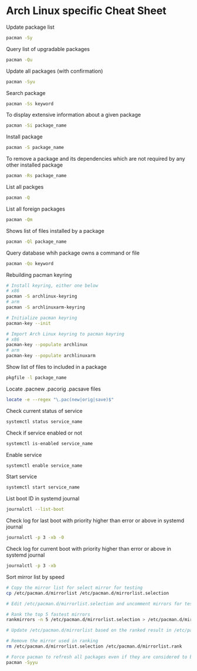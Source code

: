 # Arch Linux specific Cheat Sheet

Update package list

```sh
pacman -Sy
```

Query list of upgradable packages

```sh
pacman -Qu
```

Update all packages (with confirmation)

```sh
pacman -Syu
```

Search package

```sh
pacman -Ss keyword
```

To display extensive information about a given package

```sh
pacman -Si package_name
```

Install package

```sh
pacman -S package_name
```

To remove a package and its dependencies which are not required by any other installed package

```sh
pacman -Rs package_name
```

List all packges

```sh
pacman -Q
```

List all foreign packages

```sh
pacman -Qm
```

Shows list of files installed by a package

```sh
pacman -Ql package_name
```

Query database whih package owns a command or file

```sh
pacman -Qo keyword
```

Rebuilding pacman keyring

```sh
# Install keyring, either one below
# x86
pacman -S archlinux-keyring
# arm
pacman -S archlinuxarm-keyring

# Initialize pacman keyring
pacman-key --init

# Import Arch Linux keyring to pacman keyring
# x86
pacman-key --populate archlinux
# arm
pacman-key --populate archlinuxarm
```


Show list of files to included in a package

```sh
pkgfile -l package_name
```

Locate .pacnew .pacorig .pacsave files

```sh
locate -e --regex "\.pac(new|orig|save)$"
```

Check current status of service

```sh
systemctl status service_name
```

Check if service enabled or not

```sh
systemctl is-enabled service_name
```

Enable service

```sh
systemctl enable service_name
```

Start service

```sh
systemctl start service_name
```

List boot ID in systemd journal

```sh
journalctl --list-boot
```

Check log for last boot with priority higher than error or above in systemd journal

```sh
journalctl -p 3 -xb -0
```

Check log for current boot with priority higher than error or above in systemd journal

```sh
journalctl -p 3 -xb
```

Sort mirror list by speed

```sh
# Copy the mirror list for select mirror for testing
cp /etc/pacman.d/mirrorlist /etc/pacman.d/mirrorlist.selection

# Edit /etc/pacman.d/mirrorlist.selection and uncomment mirrors for testing with rankmirrors

# Rank the top 5 fastest mirrors
rankmirrors -n 5 /etc/pacman.d/mirrorlist.selection > /etc/pacman.d/mirrorlist.rank

# Update /etc/pacman.d/mirrorlist based on the ranked result in /etc/pacman.d/mirrorlist.rank

# Remove the mirror used in ranking
rm /etc/pacman.d/mirrorlist.selection /etc/pacman.d/mirrorlist.rank

# Force pacman to refresh all packages even if they are considered to be up to date to avoid possible issues due to change in mirror
pacman -Syyu
```
